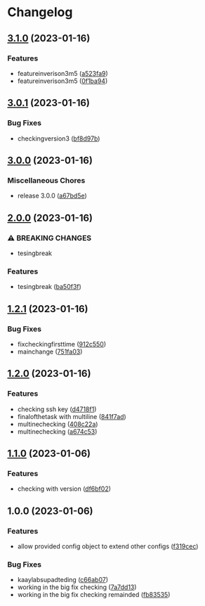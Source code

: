 # Changelog

## [3.1.0](https://github.com/Sakthiveldeveloper/realsetask-antbro/compare/v3.0.1...v3.1.0) (2023-01-16)


### Features

* featureinverison3m5 ([a523fa9](https://github.com/Sakthiveldeveloper/realsetask-antbro/commit/a523fa9b7ba69cae1f8c73b681262ef9a455f956))
* featureinverison3m5 ([0f1ba94](https://github.com/Sakthiveldeveloper/realsetask-antbro/commit/0f1ba9475d3e88a6a09d632a70efc2acd217bad5))

## [3.0.1](https://github.com/Sakthiveldeveloper/realsetask-antbro/compare/v3.0.0...v3.0.1) (2023-01-16)


### Bug Fixes

* checkingversion3 ([bf8d97b](https://github.com/Sakthiveldeveloper/realsetask-antbro/commit/bf8d97b64d07c7bf59f4c9c6670e8f2192c9dda1))

## [3.0.0](https://github.com/Sakthiveldeveloper/realsetask-antbro/compare/v2.0.0...v3.0.0) (2023-01-16)


### Miscellaneous Chores

* release 3.0.0 ([a67bd5e](https://github.com/Sakthiveldeveloper/realsetask-antbro/commit/a67bd5eb72abb3a6c9bc80f1f1e1d1e37c65af64))

## [2.0.0](https://github.com/Sakthiveldeveloper/realsetask-antbro/compare/v1.2.1...v2.0.0) (2023-01-16)


### ⚠ BREAKING CHANGES

* tesingbreak

### Features

* tesingbreak ([ba50f3f](https://github.com/Sakthiveldeveloper/realsetask-antbro/commit/ba50f3f19a355151d500b4f9224441b292a88c1c))

## [1.2.1](https://github.com/Sakthiveldeveloper/realsetask-antbro/compare/v1.2.0...v1.2.1) (2023-01-16)


### Bug Fixes

* fixcheckingfirsttime ([912c550](https://github.com/Sakthiveldeveloper/realsetask-antbro/commit/912c5503f4a54e16dd80cfbb4b7dd5595678e8a4))
* mainchange ([751fa03](https://github.com/Sakthiveldeveloper/realsetask-antbro/commit/751fa03c9f6a3bc3ad05ad223c9fc81952be9ecb))

## [1.2.0](https://github.com/Sakthiveldeveloper/realsetask-antbro/compare/v1.1.0...v1.2.0) (2023-01-16)


### Features

* checking ssh key ([d4718f1](https://github.com/Sakthiveldeveloper/realsetask-antbro/commit/d4718f12ff25d0579e5a2c176c1f6236a10b9f4d))
* finalofthetask with multiline ([841f7ad](https://github.com/Sakthiveldeveloper/realsetask-antbro/commit/841f7ad05924a488d95db7b6549ecba5710abb44))
* multinechecking ([408c22a](https://github.com/Sakthiveldeveloper/realsetask-antbro/commit/408c22aa9f16452ccf1cdf3cc2d41cc5753e6b2d))
* multinechecking ([a674c53](https://github.com/Sakthiveldeveloper/realsetask-antbro/commit/a674c53db876a0dba716cd04d4b74b06532a396c))

## [1.1.0](https://github.com/Sakthiveldeveloper/realsetask-antbro/compare/v1.0.0...v1.1.0) (2023-01-06)


### Features

* checking with version ([df6bf02](https://github.com/Sakthiveldeveloper/realsetask-antbro/commit/df6bf02ee238433cc7bfdafa5d428d6daa149d97))

## 1.0.0 (2023-01-06)


### Features

* allow provided config object to extend other configs ([f319cec](https://github.com/Sakthiveldeveloper/realsetask-antbro/commit/f319cec66eaa6d3f36855ae6360e050bc1918aef))


### Bug Fixes

* kaaylabsupadteding ([c66ab07](https://github.com/Sakthiveldeveloper/realsetask-antbro/commit/c66ab074cd314ced61dd98d1e40815a5d17d4c0b))
* working in the big fix checking ([7a7dd13](https://github.com/Sakthiveldeveloper/realsetask-antbro/commit/7a7dd136ab185dee824107a9bb87e27cccd57516))
* working in the big fix checking remainded ([fb83535](https://github.com/Sakthiveldeveloper/realsetask-antbro/commit/fb8353508ef426ee1c61b9d970faa0ceb843afeb))
